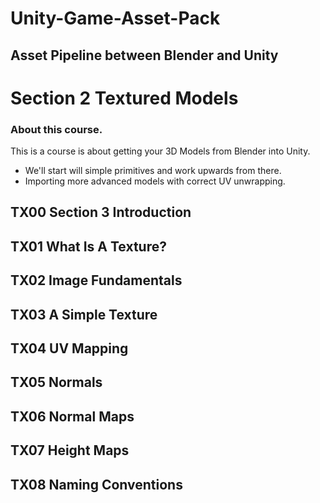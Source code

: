 # Unity-Game-Asset-Pack
## Asset Pipeline between Blender and Unity
# Section 2 Textured Models

### About this course.
This is a course is about getting your 3D Models from Blender into Unity.
- We'll start will simple primitives and work upwards from there.
- Importing more advanced models with correct UV unwrapping.

## TX00 Section 3 Introduction
## TX01 What Is A Texture?
## TX02 Image Fundamentals
## TX03 A Simple Texture
## TX04 UV Mapping
## TX05 Normals
## TX06 Normal Maps
## TX07 Height Maps
## TX08 Naming Conventions
